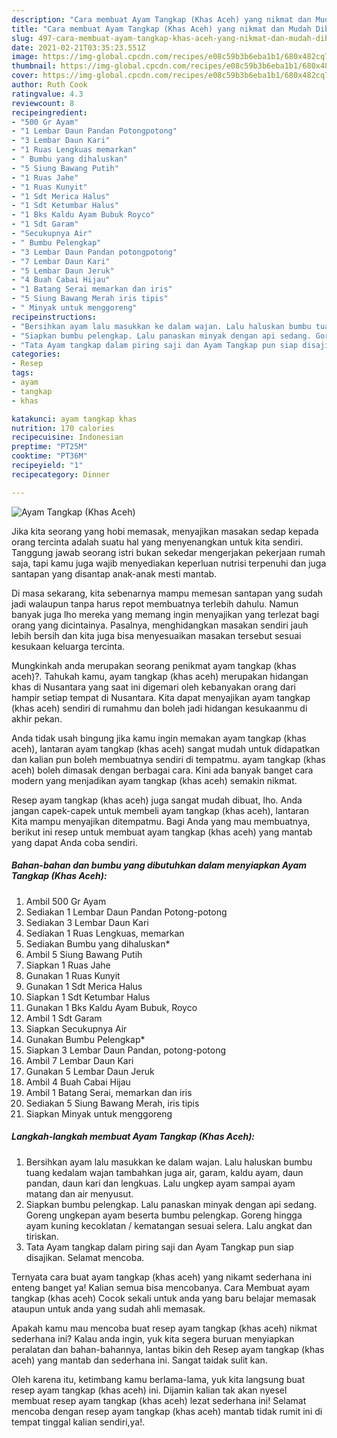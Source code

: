 ```yaml
---
description: "Cara membuat Ayam Tangkap (Khas Aceh) yang nikmat dan Mudah Dibuat"
title: "Cara membuat Ayam Tangkap (Khas Aceh) yang nikmat dan Mudah Dibuat"
slug: 497-cara-membuat-ayam-tangkap-khas-aceh-yang-nikmat-dan-mudah-dibuat
date: 2021-02-21T03:35:23.551Z
image: https://img-global.cpcdn.com/recipes/e08c59b3b6eba1b1/680x482cq70/ayam-tangkap-khas-aceh-foto-resep-utama.jpg
thumbnail: https://img-global.cpcdn.com/recipes/e08c59b3b6eba1b1/680x482cq70/ayam-tangkap-khas-aceh-foto-resep-utama.jpg
cover: https://img-global.cpcdn.com/recipes/e08c59b3b6eba1b1/680x482cq70/ayam-tangkap-khas-aceh-foto-resep-utama.jpg
author: Ruth Cook
ratingvalue: 4.3
reviewcount: 8
recipeingredient:
- "500 Gr Ayam"
- "1 Lembar Daun Pandan Potongpotong"
- "3 Lembar Daun Kari"
- "1 Ruas Lengkuas memarkan"
- " Bumbu yang dihaluskan"
- "5 Siung Bawang Putih"
- "1 Ruas Jahe"
- "1 Ruas Kunyit"
- "1 Sdt Merica Halus"
- "1 Sdt Ketumbar Halus"
- "1 Bks Kaldu Ayam Bubuk Royco"
- "1 Sdt Garam"
- "Secukupnya Air"
- " Bumbu Pelengkap"
- "3 Lembar Daun Pandan potongpotong"
- "7 Lembar Daun Kari"
- "5 Lembar Daun Jeruk"
- "4 Buah Cabai Hijau"
- "1 Batang Serai memarkan dan iris"
- "5 Siung Bawang Merah iris tipis"
- " Minyak untuk menggoreng"
recipeinstructions:
- "Bersihkan ayam lalu masukkan ke dalam wajan. Lalu haluskan bumbu tuang kedalam wajan tambahkan juga air, garam, kaldu ayam, daun pandan, daun kari dan lengkuas. Lalu ungkep ayam sampai ayam matang dan air menyusut."
- "Siapkan bumbu pelengkap. Lalu panaskan minyak dengan api sedang. Goreng ungkepan ayam beserta bumbu pelengkap. Goreng hingga ayam kuning kecoklatan / kematangan sesuai selera. Lalu angkat dan tiriskan."
- "Tata Ayam tangkap dalam piring saji dan Ayam Tangkap pun siap disajikan. Selamat mencoba."
categories:
- Resep
tags:
- ayam
- tangkap
- khas

katakunci: ayam tangkap khas 
nutrition: 170 calories
recipecuisine: Indonesian
preptime: "PT25M"
cooktime: "PT36M"
recipeyield: "1"
recipecategory: Dinner

---
```



![Ayam Tangkap (Khas Aceh)](https://img-global.cpcdn.com/recipes/e08c59b3b6eba1b1/680x482cq70/ayam-tangkap-khas-aceh-foto-resep-utama.jpg)

Jika kita seorang yang hobi memasak, menyajikan masakan sedap kepada orang tercinta adalah suatu hal yang menyenangkan untuk kita sendiri. Tanggung jawab seorang istri bukan sekedar mengerjakan pekerjaan rumah saja, tapi kamu juga wajib menyediakan keperluan nutrisi terpenuhi dan juga santapan yang disantap anak-anak mesti mantab.

Di masa  sekarang, kita sebenarnya mampu memesan santapan yang sudah jadi walaupun tanpa harus repot membuatnya terlebih dahulu. Namun banyak juga lho mereka yang memang ingin menyajikan yang terlezat bagi orang yang dicintainya. Pasalnya, menghidangkan masakan sendiri jauh lebih bersih dan kita juga bisa menyesuaikan masakan tersebut sesuai kesukaan keluarga tercinta. 



Mungkinkah anda merupakan seorang penikmat ayam tangkap (khas aceh)?. Tahukah kamu, ayam tangkap (khas aceh) merupakan hidangan khas di Nusantara yang saat ini digemari oleh kebanyakan orang dari hampir setiap tempat di Nusantara. Kita dapat menyajikan ayam tangkap (khas aceh) sendiri di rumahmu dan boleh jadi hidangan kesukaanmu di akhir pekan.

Anda tidak usah bingung jika kamu ingin memakan ayam tangkap (khas aceh), lantaran ayam tangkap (khas aceh) sangat mudah untuk didapatkan dan kalian pun boleh membuatnya sendiri di tempatmu. ayam tangkap (khas aceh) boleh dimasak dengan berbagai cara. Kini ada banyak banget cara modern yang menjadikan ayam tangkap (khas aceh) semakin nikmat.

Resep ayam tangkap (khas aceh) juga sangat mudah dibuat, lho. Anda jangan capek-capek untuk membeli ayam tangkap (khas aceh), lantaran Kita mampu menyajikan ditempatmu. Bagi Anda yang mau membuatnya, berikut ini resep untuk membuat ayam tangkap (khas aceh) yang mantab yang dapat Anda coba sendiri.

<!--inarticleads1-->

##### Bahan-bahan dan bumbu yang dibutuhkan dalam menyiapkan Ayam Tangkap (Khas Aceh):

1. Ambil 500 Gr Ayam
1. Sediakan 1 Lembar Daun Pandan Potong-potong
1. Sediakan 3 Lembar Daun Kari
1. Sediakan 1 Ruas Lengkuas, memarkan
1. Sediakan  Bumbu yang dihaluskan*
1. Ambil 5 Siung Bawang Putih
1. Siapkan 1 Ruas Jahe
1. Gunakan 1 Ruas Kunyit
1. Gunakan 1 Sdt Merica Halus
1. Siapkan 1 Sdt Ketumbar Halus
1. Gunakan 1 Bks Kaldu Ayam Bubuk, Royco
1. Ambil 1 Sdt Garam
1. Siapkan Secukupnya Air
1. Gunakan  Bumbu Pelengkap*
1. Siapkan 3 Lembar Daun Pandan, potong-potong
1. Ambil 7 Lembar Daun Kari
1. Gunakan 5 Lembar Daun Jeruk
1. Ambil 4 Buah Cabai Hijau
1. Ambil 1 Batang Serai, memarkan dan iris
1. Sediakan 5 Siung Bawang Merah, iris tipis
1. Siapkan  Minyak untuk menggoreng




<!--inarticleads2-->

##### Langkah-langkah membuat Ayam Tangkap (Khas Aceh):

1. Bersihkan ayam lalu masukkan ke dalam wajan. Lalu haluskan bumbu tuang kedalam wajan tambahkan juga air, garam, kaldu ayam, daun pandan, daun kari dan lengkuas. Lalu ungkep ayam sampai ayam matang dan air menyusut.
1. Siapkan bumbu pelengkap. Lalu panaskan minyak dengan api sedang. Goreng ungkepan ayam beserta bumbu pelengkap. Goreng hingga ayam kuning kecoklatan / kematangan sesuai selera. Lalu angkat dan tiriskan.
1. Tata Ayam tangkap dalam piring saji dan Ayam Tangkap pun siap disajikan. Selamat mencoba.




Ternyata cara buat ayam tangkap (khas aceh) yang nikamt sederhana ini enteng banget ya! Kalian semua bisa mencobanya. Cara Membuat ayam tangkap (khas aceh) Cocok sekali untuk anda yang baru belajar memasak ataupun untuk anda yang sudah ahli memasak.

Apakah kamu mau mencoba buat resep ayam tangkap (khas aceh) nikmat sederhana ini? Kalau anda ingin, yuk kita segera buruan menyiapkan peralatan dan bahan-bahannya, lantas bikin deh Resep ayam tangkap (khas aceh) yang mantab dan sederhana ini. Sangat taidak sulit kan. 

Oleh karena itu, ketimbang kamu berlama-lama, yuk kita langsung buat resep ayam tangkap (khas aceh) ini. Dijamin kalian tak akan nyesel membuat resep ayam tangkap (khas aceh) lezat sederhana ini! Selamat mencoba dengan resep ayam tangkap (khas aceh) mantab tidak rumit ini di tempat tinggal kalian sendiri,ya!.

